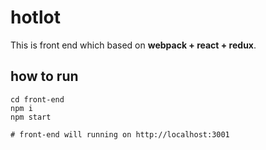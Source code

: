 # hotlot

This is front end which based on **webpack + react + redux**.

## how to run
```
cd front-end
npm i
npm start

# front-end will running on http://localhost:3001
```



